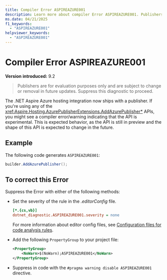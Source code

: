 ```yaml
---
title: Compiler Error ASPIREAZURE001
description: Learn more about compiler Error ASPIREAZURE001. Publishers are for evaluation purposes only and are subject to change or removal in future updates.
ms.date: 04/21/2025
f1_keywords:
  - "ASPIREAZURE001"
helpviewer_keywords:
  - "ASPIREAZURE001"
---
```


# Compiler Error ASPIREAZURE001

**Version introduced:** 9.2

> Publishers are for evaluation purposes only and are subject to change or removal in future updates. Suppress this diagnostic to proceed.

The .NET Aspire Azure hosting integration now ships with a publisher. If you're using any of the <xref:Aspire.Hosting.AzurePublisherExtensions.AddAzurePublisher*> APIs, you might see a compiler error/warning indicating that the API is experimental. This is expected behavior, as the API is still in preview and the shape of this API is expected to change in the future.

## Example

The following code generates `ASPIREAZURE001`:

```csharp
builder.AddAzurePublisher();
```

## To correct this Error

Suppress the Error with either of the following methods:

- Set the severity of the rule in the _.editorConfig_ file.

  ```ini
  [*.{cs,vb}]
  dotnet_diagnostic.ASPIREAZURE001.severity = none
  ```

  For more information about editor config files, see [Configuration files for code analysis rules](/dotnet/fundamentals/code-analysis/configuration-files).

- Add the following `PropertyGroup` to your project file:

  ```xml
  <PropertyGroup>
      <NoWarn>$(NoWarn);ASPIREAZURE001</NoWarn>
  </PropertyGroup>
  ```

- Suppress in code with the `#pragma warning disable ASPIREAZURE001` directive.
